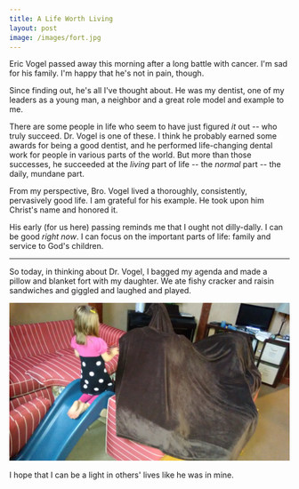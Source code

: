 ```yaml
---
title: A Life Worth Living
layout: post
image: /images/fort.jpg
---
```


Eric Vogel passed away this morning after a long battle with cancer.  I'm sad for his family.  I'm happy that he's not in pain, though.

Since finding out, he's all I've thought about.  He was my dentist, one of my leaders as a young man, a neighbor and a great role model and example to me.

There are some people in life who seem to have just figured *it* out -- who truly succeed.  Dr. Vogel is one of these.  I think he probably earned some awards for being a good dentist, and he performed life-changing dental work for people in various parts of the world.  But more than those successes, he succeeded at the *living* part of life -- the *normal* part -- the daily, mundane part.

From my perspective, Bro. Vogel lived a thoroughly, consistently, pervasively good life.  I am grateful for his example.  He took upon him Christ's name and honored it.

His early (for us here) passing reminds me that I ought not dilly-dally.  I can be good *right now*.  I can focus on the important parts of life: family and service to God's children.

---

So today, in thinking about Dr. Vogel, I bagged my agenda and made a pillow and blanket fort with my daughter.  We ate fishy cracker and raisin sandwiches and giggled and laughed and played.

![](/images/fort.jpg)

I hope that I can be a light in others' lives like he was in mine.
